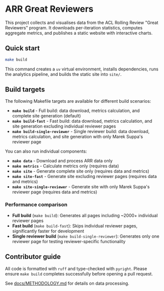 # ARR Great Reviewers

This project collects and visualises data from the ACL Rolling Review
"Great Reviewers" program. It downloads per-iteration statistics, computes
aggregate metrics, and publishes a static website with interactive charts.

## Quick start

```bash
make build
```

This command creates a `uv` virtual environment, installs dependencies, runs
the analytics pipeline, and builds the static site into `site/`.

## Build targets

The following Makefile targets are available for different build scenarios:

- **`make build`** - Full build: data download, metrics calculation, and complete site generation (default)
- **`make build-fast`** - Fast build: data download, metrics calculation, and site generation excluding individual reviewer pages
- **`make build-single-reviewer`** - Single reviewer build: data download, metrics calculation, and site generation with only Marek Suppa's reviewer page

You can also run individual components:

- **`make data`** - Download and process ARR data only
- **`make metrics`** - Calculate metrics only (requires data)
- **`make site`** - Generate complete site only (requires data and metrics)
- **`make site-fast`** - Generate site excluding reviewer pages (requires data and metrics)
- **`make site-single-reviewer`** - Generate site with only Marek Suppa's reviewer page (requires data and metrics)

### Performance comparison

- **Full build** (`make build`): Generates all pages including ~2000+ individual reviewer pages
- **Fast build** (`make build-fast`): Skips individual reviewer pages, significantly faster for development
- **Single reviewer build** (`make build-single-reviewer`): Generates only one reviewer page for testing reviewer-specific functionality

## Contributor guide

All code is formatted with `ruff` and type-checked with `pyright`. Please ensure
`make build` completes successfully before opening a pull request.

See [docs/METHODOLOGY.md](docs/METHODOLOGY.md) for details on data processing.
